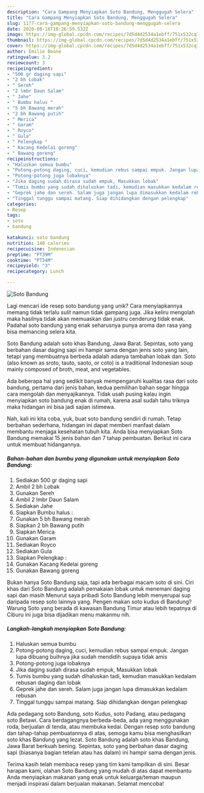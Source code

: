```yaml
---
description: "Cara Gampang Menyiapkan Soto Bandung, Menggugah Selera"
title: "Cara Gampang Menyiapkan Soto Bandung, Menggugah Selera"
slug: 1177-cara-gampang-menyiapkan-soto-bandung-menggugah-selera
date: 2020-08-16T10:26:59.532Z
image: https://img-global.cpcdn.com/recipes/7d5d4d2534a1ebff/751x532cq70/soto-bandung-foto-resep-utama.jpg
thumbnail: https://img-global.cpcdn.com/recipes/7d5d4d2534a1ebff/751x532cq70/soto-bandung-foto-resep-utama.jpg
cover: https://img-global.cpcdn.com/recipes/7d5d4d2534a1ebff/751x532cq70/soto-bandung-foto-resep-utama.jpg
author: Emilie Boone
ratingvalue: 3.2
reviewcount: 3
recipeingredient:
- "500 gr daging sapi"
- "2 bh Lobak"
- " Sereh"
- "2 lmbr Daun Salam"
- " Jahe"
- " Bumbu halus "
- "5 bh Bawang merah"
- "2 bh Bawang putih"
- " Merica"
- " Garam"
- " Royco"
- " Gula"
- " Pelengkap "
- " Kacang Kedelai goreng"
- " Bawang goreng"
recipeinstructions:
- "Haluskan semua bumbu"
- "Potong-potong daging, cuci, kemudian rebus sampai empuk. Jangan lupa dibuang buihnya jika sudah mendidih supaya tidak amis"
- "Potong-potong juga lobaknya"
- "Jika daging sudah dirasa sudah empuk, Masukkan lobak"
- "Tumis bumbu yang sudah dihaluskan tadi, kemudian masukkan kedalam rebusan daging dan lobak"
- "Geprek jahe dan sereh. Salam juga jangan lupa dimasukkan kedalam rebusan"
- "Tinggal tunggu sampai matang. Siap dihidangkan dengan pelengkap"
categories:
- Resep
tags:
- soto
- bandung

katakunci: soto bandung 
nutrition: 140 calories
recipecuisine: Indonesian
preptime: "PT39M"
cooktime: "PT34M"
recipeyield: "3"
recipecategory: Lunch

---
```



![Soto Bandung](https://img-global.cpcdn.com/recipes/7d5d4d2534a1ebff/751x532cq70/soto-bandung-foto-resep-utama.jpg)

Lagi mencari ide resep soto bandung yang unik? Cara menyiapkannya memang tidak terlalu sulit namun tidak gampang juga. Jika keliru mengolah maka hasilnya tidak akan memuaskan dan justru cenderung tidak enak. Padahal soto bandung yang enak seharusnya punya aroma dan rasa yang bisa memancing selera kita.

Soto Bandung adalah soto khas Bandung, Jawa Barat. Sepintas, soto yang berbahan dasar daging sapi ini hampir sama dengan jenis soto yang lain, tetapi yang membuatnya berbeda adalah adanya tambahan lobak dan. Soto (also known as sroto, tauto, saoto, or coto) is a traditional Indonesian soup mainly composed of broth, meat, and vegetables.

Ada beberapa hal yang sedikit banyak mempengaruhi kualitas rasa dari soto bandung, pertama dari jenis bahan, kedua pemilihan bahan segar hingga cara mengolah dan menyajikannya. Tidak usah pusing kalau ingin menyiapkan soto bandung enak di rumah, karena asal sudah tahu triknya maka hidangan ini bisa jadi sajian istimewa.


Nah, kali ini kita coba, yuk, buat soto bandung sendiri di rumah. Tetap berbahan sederhana, hidangan ini dapat memberi manfaat dalam membantu menjaga kesehatan tubuh kita. Anda bisa menyiapkan Soto Bandung memakai 15 jenis bahan dan 7 tahap pembuatan. Berikut ini cara untuk membuat hidangannya.

<!--inarticleads1-->

##### Bahan-bahan dan bumbu yang digunakan untuk menyiapkan Soto Bandung:

1. Sediakan 500 gr daging sapi
1. Ambil 2 bh Lobak
1. Gunakan  Sereh
1. Ambil 2 lmbr Daun Salam
1. Sediakan  Jahe
1. Siapkan  Bumbu halus :
1. Gunakan 5 bh Bawang merah
1. Siapkan 2 bh Bawang putih
1. Siapkan  Merica
1. Gunakan  Garam
1. Sediakan  Royco
1. Sediakan  Gula
1. Siapkan  Pelengkap :
1. Gunakan  Kacang Kedelai goreng
1. Gunakan  Bawang goreng


Bukan hanya Soto Bandung saja, tapi ada berbagai macam soto di sini. Ciri khas dari Soto Bandung adalah pemakaian lobak untuk menemani daging sapi dan masih Menurut saya pribadi Soto Bandung lebih menyerupai sup daripada resep soto lainnya yang. Pengen makan soto kudus di Bandung? Warung Soto yang berada di kawasan Bandung Timur atau lebih tepatnya di Ciburu ini juga bisa dijadikan menu makanmu nih. 

<!--inarticleads2-->

##### Langkah-langkah menyiapkan Soto Bandung:

1. Haluskan semua bumbu
1. Potong-potong daging, cuci, kemudian rebus sampai empuk. Jangan lupa dibuang buihnya jika sudah mendidih supaya tidak amis
1. Potong-potong juga lobaknya
1. Jika daging sudah dirasa sudah empuk, Masukkan lobak
1. Tumis bumbu yang sudah dihaluskan tadi, kemudian masukkan kedalam rebusan daging dan lobak
1. Geprek jahe dan sereh. Salam juga jangan lupa dimasukkan kedalam rebusan
1. Tinggal tunggu sampai matang. Siap dihidangkan dengan pelengkap


Ada pedagang soto Bandung, soto Kudus, soto Padang, atau pedagang soto Betawi. Cara berdagangnya berbeda-beda, ada yang menggunakan roda, berjualan di tenda, atau membuka kedai. Dengan resep soto bandung dan tahap-tahap pembuatannya di atas, semoga kamu bisa menghasilkan soto khas Bandung yang lezat. Soto Bandung adalah soto khas Bandung, Jawa Barat berkuah bening. Sepintas, soto yang berbahan dasar daging sapi (biasanya bagian tetelan atau has dalam) ini hampir sama dengan jenis. 

Terima kasih telah membaca resep yang tim kami tampilkan di sini. Besar harapan kami, olahan Soto Bandung yang mudah di atas dapat membantu Anda menyiapkan makanan yang enak untuk keluarga/teman maupun menjadi inspirasi dalam berjualan makanan. Selamat mencoba!
